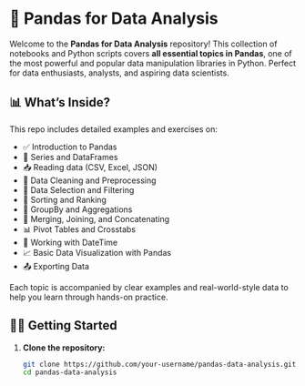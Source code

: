 # 🐼 Pandas for Data Analysis

Welcome to the **Pandas for Data Analysis** repository! This collection of notebooks and Python scripts covers **all essential topics in Pandas**, one of the most powerful and popular data manipulation libraries in Python. Perfect for data enthusiasts, analysts, and aspiring data scientists.

## 📊 What’s Inside?

This repo includes detailed examples and exercises on:

- ✅ Introduction to Pandas
- 🧾 Series and DataFrames
- 📥 Reading data (CSV, Excel, JSON)
- 🧹 Data Cleaning and Preprocessing
- 📐 Data Selection and Filtering
- 🔁 Sorting and Ranking
- 🧮 GroupBy and Aggregations
- 🔗 Merging, Joining, and Concatenating
- 📊 Pivot Tables and Crosstabs
- 📆 Working with DateTime
- 📈 Basic Data Visualization with Pandas
- 📤 Exporting Data

Each topic is accompanied by clear examples and real-world-style data to help you learn through hands-on practice.

## 🧑‍💻 Getting Started

1. **Clone the repository:**
   ```bash
   git clone https://github.com/your-username/pandas-data-analysis.git
   cd pandas-data-analysis
